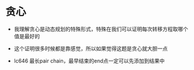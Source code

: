 # 贪心
- 我理解贪心是动态规划的特殊形式，特殊在我们可以证明每次转移方程取哪个值是最好的
- 这个证明很多时候都是靠感觉，所以如果觉得这题是贪心就大胆一点

- lc646 最长pair chain，最早结束的end点一定可以先添加到结果中
